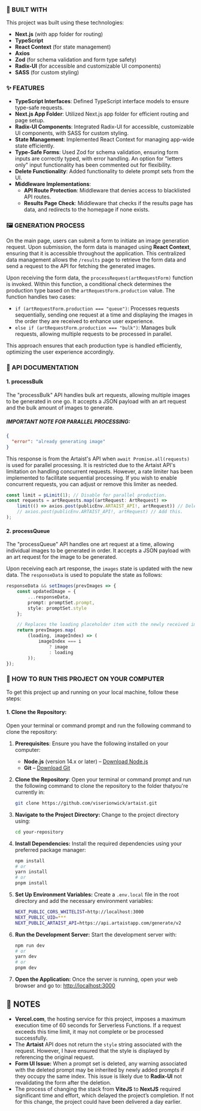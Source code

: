 ### 🧱 BUILT WITH

This project was built using these technologies:

- **Next.js** (with app folder for routing)
- **TypeScript**
- **React Context** (for state management)
- **Axios**
- **Zod** (for schema validation and form type safety)
- **Radix-UI** (for accessible and customizable UI components)
- **SASS** (for custom styling)


### ✨ FEATURES

- **TypeScript Interfaces**: Defined TypeScript interface models to ensure type-safe requests.
- **Next.js App Folder**: Utilized Next.js app folder for efficient routing and page setup.
- **Radix-UI Components**: Integrated Radix-UI for accessible, customizable UI components, with SASS for custom styling.
- **State Management**: Implemented React Context for managing app-wide state efficiently.
- **Type-Safe Forms**: Used Zod for schema validation, ensuring form inputs are correctly typed, with error handling. An option for "letters only" input functionality has been commented out for flexibility.
- **Delete Functionality**: Added functionality to delete prompt sets from the UI.
- **Middleware Implementations**:
  - **API Route Protection**: Middleware that denies access to blacklisted API routes.
  - **Results Page Check**: Middleware that checks if the results page has data, and redirects to the homepage if none exists.


### 🖼️ GENERATION PROCESS

On the main page, users can submit a form to initiate an image generation request. Upon submission, the form data is managed using **React Context**, ensuring that it is accessible throughout the application. This centralized data management allows the `/results` page to retrieve the form data and send a request to the API for fetching the generated images.

Upon receiving the form data, the `processRequest(artRequestForm)` function is invoked. Within this function, a conditional check determines the production type based on the `artRequestForm.production` value. The function handles two cases:

- `if (artRequestForm.production === "queue")`: Processes requests sequentially, sending one request at a time and displaying the images in the order they are received to enhance user experience.
- `else if (artRequestForm.production === "bulk")`: Manages bulk requests, allowing multiple requests to be processed in parallel.

This approach ensures that each production type is handled efficiently, optimizing the user experience accordingly.


### 📡 API DOCUMENTATION

#### 1. **processBulk**

The "processBulk" API handles bulk art requests, allowing multiple images to be generated in one go. It accepts a JSON payload with an art request and the bulk amount of images to generate.

##### IMPORTANT NOTE FOR PARALLEL PROCESSING:

```json
{
  "error": "already generating image"
}
```

This response is from the Artaist's API when `await Promise.all(requests)` is used for parallel processing. It is restricted due to the Artaist API's limitation on handling concurrent requests. However, a rate limiter has been implemented to facilitate sequential processing. If you wish to enable concurrent requests, you can adjust or remove this limiter as needed.

```typescript
const limit = pLimit(1); // Disable for parallel production.
const requests = artRequests.map((artRequest: ArtRequest) =>
    limit(() => axios.post(publicEnv.ARTAIST_API!, artRequest)) // Delete this.
    // axios.post(publicEnv.ARTAIST_API!, artRequest) // Add this.
);
```

#### 2. **processQueue**

The "processQueue" API handles one art request at a time, allowing individual images to be generated in order. It accepts a JSON payload with an art request for the image to be generated.

Upon receiving each art response, the `images` state is updated with the new data. The `responseData` is used to populate the state as follows:

```typescript
responseData && setImages(prevImages => {
    const updatedImage = {
        ...responseData,
        prompt: promptSet.prompt,
        style: promptSet.style
    };

    // Replaces the loading placeholder item with the newly received image.
    return prevImages.map(
        (loading, imageIndex) => (
            imageIndex === i
                ? image
                : loading
        ));
});
```

### 🚀 HOW TO RUN THIS PROJECT ON YOUR COMPUTER
To get this project up and running on your local machine, follow these steps:

#### 1. **Clone the Repository:**
Open your terminal or command prompt and run the following command to clone the repository:
1. **Prerequisites**:
   Ensure you have the following installed on your computer:
   - **Node.js** (version 14.x or later) – [Download Node.js](https://nodejs.org/)
   - **Git** – [Download Git](https://git-scm.com/)

2. **Clone the Repository**:
   Open your terminal or command prompt and run the following command to clone the repository to the folder thatyou're currently in:
   ```bash
   git clone https://github.com/viserionwick/artaist.git
   ```
3. **Navigate to the Project Directory:** Change to the project directory using:
   ```bash
   cd your-repository
   ```
4. **Install Dependencies:** Install the required dependencies using your preferred package manager:
   ```bash
   npm install
   # or
   yarn install
   # or
   pnpm install
   ```
5. **Set Up Environment Variables:** Create a `.env.local` file in the root directory and add the necessary environment variables:
   ```bash
   NEXT_PUBLIC_CORS_WHITELIST=http://localhost:3000
   NEXT_PUBLIC_UID=***
   NEXT_PUBLIC_ARTAIST_API=https://api.artaistapp.com/generate/v2
   ```
6. **Run the Development Server:** Start the development server with:
   ```bash
   npm run dev
   # or
   yarn dev
   # or
   pnpm dev
   ```
7. **Open the Application:** Once the server is running, open your web browser and go to: [http://localhost:3000](http://localhost:3000)


## 📝 NOTES
- **Vercel.com**, the hosting service for this project, imposes a maximum execution time of 60 seconds for Serverless Functions. If a request exceeds this time limit, it may not complete or be processed successfully.
- The **Artaist** API does not return the `style` string associated with the request. However, I have ensured that the style is displayed by referencing the original request.
- **Form UI Issue:** When a prompt set is deleted, any warning associated with the deleted prompt may be inherited by newly added prompts if they occupy the same index. This issue is likely due to **Radix-UI** not revalidating the form after the deletion.
- The process of changing the stack from **ViteJS** to **NextJS** required significant time and effort, which delayed the project’s completion. If not for this change, the project could have been delivered a day earlier.